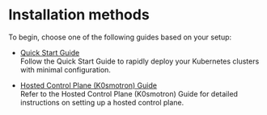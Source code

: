 # Installation methods

To begin, choose one of the following guides based on your setup:

- [Quick Start Guide](./quick-start.md)  
  Follow the Quick Start Guide to rapidly deploy your Kubernetes clusters with minimal configuration.

- [Hosted Control Plane (K0smotron) Guide](./hosted-control-plane.md)  
  Refer to the Hosted Control Plane (K0smotron) Guide for detailed instructions on setting up a hosted control plane.
